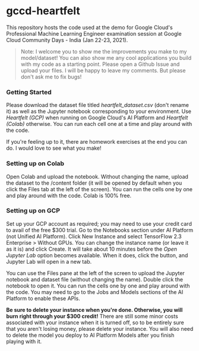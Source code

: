 # gccd-heartfelt #
This repository hosts the code used at the demo for Google Cloud's Professional Machine Learning Engineer examination session at Google Cloud Community Days - India (Jan 22-23, 2021).

> Note: I welcome you to show me the improvements you make to my model/dataset! You can also show me any cool applications you build with my code as a starting point. Please open a Github Issue and upload your files. I will be happy to leave my comments. But please don't ask me to fix bugs!

### Getting Started

Please download the dataset file titled _heartfelt_dataset.csv_ (don't rename it) as well as the Jupyter notebook corresponding to your environment. Use _Heartfelt (GCP)_ when running on Google Cloud's AI Platform and _Heartfelt (Colab)_ otherwise. You can run each cell one at a time and play around with the code.

If you're feeling up to it, there are homework exercises at the end you can do. I would love to see what you make!

### Setting up on Colab

Open Colab and upload the notebook. Without changing the name, upload the dataset to the /content folder (it will be opened by default when you click the Files tab at the left of the screen). You can run the cells one by one and play around with the code. Colab is 100% free.

### Setting up on GCP

Set up your GCP account as required; you may need to use your credit card to avail of the free $300 trial. Go to the Notebooks section under AI Platform (not Unified AI Platform). Click New Instance and select TensorFlow 2.3 Enterprise > Without GPUs. You can change the instance name (or leave it as it is) and click Create. It will take about 10 minutes before the _Open Jupyter Lab_ option becomes available. When it does, click the button, and Jupyter Lab will open in a new tab.

You can use the Files pane at the left of the screen to upload the Jupyter notebook and dataset file (without changing the name). Double click the notebook to open it. You can run the cells one by one and play around with the code. You may need to go to the Jobs and Models sections of the AI Platform to enable these APIs.

**Be sure to delete your instance when you're done. Otherwise, you will burn right through your $300 credit!** There are still some minor costs associated with your instance when it is turned off, so to be entirely sure that you aren't losing money, please delete your instance. You will also need to delete the model you deploy to AI Platform Models after you finish playing with it.
